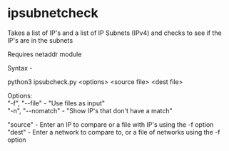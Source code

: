 # ipsubnetcheck
Takes a list of IP's and a list of IP Subnets (IPv4) and checks to see if the IP's are in the subnets

Requires netaddr module  

Syntax -  

python3 ipsubcheck.py \<options\> \<source file\> \<dest file\>   

Options:  
"-f", "--file" - "Use files as input"  
"-n", "--nomatch" - "Show IP's that don't have a match"  

"source" - Enter an IP to compare or a file with IP's using the -f option  
"dest"  - Enter a network to compare to, or a file of networks using the -f option
